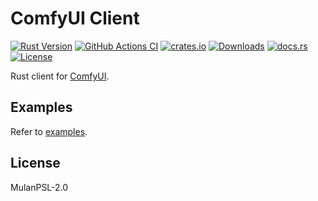# ComfyUI Client

[![Rust Version](https://img.shields.io/badge/rust-1.85%2B-orange.svg)](https://www.rust-lang.org)
[![GitHub Actions CI](https://img.shields.io/github/actions/workflow/status/jmjoy/comfyui-client/ci.yml?branch=master&label=CI&logo=github)](https://github.com/jmjoy/comfyui-client/actions)
[![crates.io](https://img.shields.io/crates/v/comfyui-client.svg)](https://crates.io/crates/comfyui-client)
[![Downloads](https://img.shields.io/crates/d/comfyui-client.svg)](https://crates.io/crates/comfyui-client)
[![docs.rs](https://img.shields.io/docsrs/comfyui-client?logo=rust)](https://docs.rs/comfyui-client)
[![License](https://img.shields.io/crates/l/comfyui-client?color=blue)](LICENSE)

Rust client for [ComfyUI](https://github.com/comfyanonymous/ComfyUI).

## Examples

Refer to [examples](https://github.com/jmjoy/comfyui-client/tree/master/examples).

## License

MulanPSL-2.0
